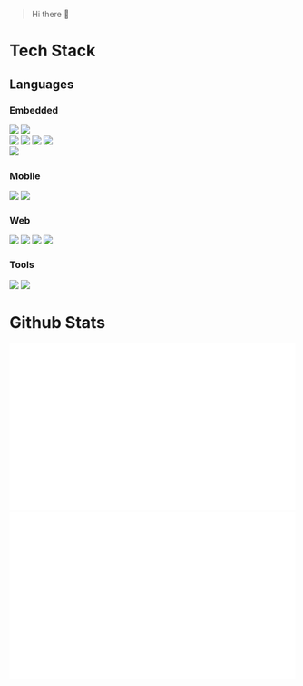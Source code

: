 > Hi there 👋

# Tech Stack

## Languages

### Embedded

<img src="https://img.shields.io/badge/cplusplus-00599C?logo=cplusplus&logoColor=white
">
<img src="https://img.shields.io/badge/python-3776AB?logo=python&logoColor=white
">  
<img src="https://img.shields.io/badge/raspberrypi-A22846?logo=raspberrypi&logoColor=white
">
<img src="https://img.shields.io/badge/stmicroelectronics-03234B?logo=stmicroelectronics&logoColor=white
">
<img src="https://img.shields.io/badge/espressif-E7352C?logo=espressif&logoColor=white
">
<img src="https://img.shields.io/badge/arduino-00878F?logo=arduino&logoColor=white
">  
<img src="https://img.shields.io/badge/qt-41CD52?logo=qt&logoColor=white
">

### Mobile

<img src="https://img.shields.io/badge/kotlin-7F52FF?logo=kotlin&logoColor=white
">
<img src="https://img.shields.io/badge/swift-F05138?logo=swift&logoColor=white
">

### Web

<img src="https://img.shields.io/badge/html5-E34F26?logo=html5&logoColor=white
">
<img src="https://img.shields.io/badge/javascript-F7DF1E?logo=javascript&logoColor=white
">
<img src="https://img.shields.io/badge/react-61DAFB?logo=react&logoColor=white
">
<img src="https://img.shields.io/badge/typescript-3178C6?logo=typescript&logoColor=white
">

### Tools

<img src="https://img.shields.io/badge/jira-0052CC?logo=jira&logoColor=white
">
<img src="https://img.shields.io/badge/figma-F24E1E?logo=figma&logoColor=white
">

# Github Stats


![](https://raw.githubusercontent.com/dhkim6956/github-stats/master/generated/overview.svg#gh-light-mode-only)
![](https://raw.githubusercontent.com/dhkim6956/github-stats/master/generated/languages.svg#gh-light-mode-only)



<!--
**dhkim6956/dhkim6956** is a ✨ _special_ ✨ repository because its `README.md` (this file) appears on your GitHub profile.

Here are some ideas to get you started:

- 🔭 I’m currently working on ...
- 🌱 I’m currently learning ...
- 👯 I’m looking to collaborate on ...
- 🤔 I’m looking for help with ...
- 💬 Ask me about ...
- 📫 How to reach me: ...
- 😄 Pronouns: ...
- ⚡ Fun fact: ...
-->
